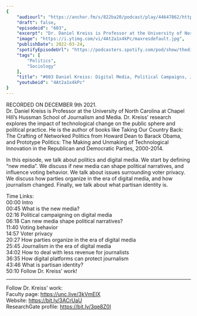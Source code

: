 ```yaml
---
{
	"audiourl": "https://anchor.fm/s/822ba20/podcast/play/44647862/https%3A%2F%2Fd3ctxlq1ktw2nl.cloudfront.net%2Fstaging%2F2021-11-10%2F3156707a-13c0-6ece-4598-3acc24bb135f.m4a",
	"draft": false,
	"episodeid": "603",
	"excerpt": "Dr. Daniel Kreiss is Professor at the University of North Carolina at Chapel Hill’s Hussman School of Journalism and Media. Dr. Kreiss’ research explores the impact of technological change on the public sphere and political practice. He is the author of books like Taking Our Country Back: The Crafting of Networked Politics from Howard Dean to Barack Obama, and Prototype Politics: The Making and Unmaking of Technological Innovation in the Republican and Democratic Parties, 2000-2014.",
	"image": "https://i.ytimg.com/vi/4At2a1x4kPc/maxresdefault.jpg",
	"publishDate": 2022-03-24,
	"spotifyEpisodeUrl": "https://podcasters.spotify.com/pod/show/thedissenter/episodes/603-Daniel-Kreiss-Digital-Media--Political-Campaigns--Journalism--and-Partisan-Identity-e1bh1vm",
	"tags": [
		"Politics",
		"Sociology"
	],
	"title": "#603 Daniel Kreiss: Digital Media, Political Campaigns, Journalism, and Partisan Identity",
	"youtubeid": "4At2a1x4kPc"
}
---
```

RECORDED ON DECEMBER 9th 2021.  
Dr. Daniel Kreiss is Professor at the University of North Carolina at Chapel Hill’s Hussman School of Journalism and Media. Dr. Kreiss’ research explores the impact of technological change on the public sphere and political practice. He is the author of books like Taking Our Country Back: The Crafting of Networked Politics from Howard Dean to Barack Obama, and Prototype Politics: The Making and Unmaking of Technological Innovation in the Republican and Democratic Parties, 2000-2014.

In this episode, we talk about politics and digital media. We start by defining “new media”. We discuss if new media can shape political narratives, and influence voting behavior. We talk about issues surrounding voter privacy. We discuss how parties organize in the era of digital media, and how journalism changed. Finally, we talk about what partisan identity is.

Time Links:  
<time>00:00</time> Intro  
<time>00:45</time> What is the new media?  
<time>02:16</time> Political campaigning on digital media  
<time>06:18</time> Can new media shape political narratives?  
<time>11:40</time> Voting behavior  
<time>14:57</time> Voter privacy  
<time>20:27</time> How parties organize in the era of digital media  
<time>25:45</time> Journalism in the era of digital media  
<time>34:02</time> How to deal with less revenue for journalists  
<time>36:35</time> How digital platforms can protect journalism  
<time>43:46</time> What is partisan identity?  
<time>50:10</time> Follow Dr. Kreiss’ work!

---

Follow Dr. Kreiss’ work:  
Faculty page: https://unc.live/3kVmEIX  
Website: https://bit.ly/3ACrUaU  
ResearchGate profile: https://bit.ly/3qe8Z0I

